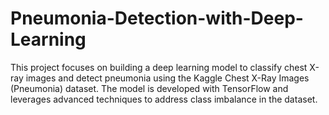 # Pneumonia-Detection-with-Deep-Learning

This project focuses on building a deep learning model to classify chest X-ray images and detect pneumonia using the Kaggle Chest X-Ray Images (Pneumonia) dataset. The model is developed with TensorFlow and leverages advanced techniques to address class imbalance in the dataset.
